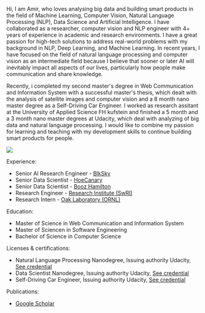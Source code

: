 
Hi, I am Amir, who loves analysing big data and building smart products in the field of Machine Learning, Computer Vision, Natural Language Processing (NLP), Data Science and Artificial Intelligence.  I have collaborated as a researcher, computer vision and NLP engineer with 4+ years of experience in academic and research environments. I have a great passion for high-tech solutions to address real-world problems with my background in NLP, Deep Learning, and Machine Learning. In recent years, I have focused on the field of natural language processing and computer vision as an intermediate field because I believe that sooner or later AI will inevitably impact all aspects of our lives, particularly how people make communication and share knowledge.




Recently, i completed my second master's degree in Web Communication and Information System with a successful master's thesis, which dealt with the analysis of satellite images and computer vision and a 8 month nano master degree as a Self-Driving Car Engineer. I worked as research assitant at the University of Applied Science FH kufstein and finished a 5 month and a 3 month nano master degrees at Udacity, which deal with analyzing of big data and natural language processing. I would like to combine my passion for learning and teaching with my development skills to continue building smart products for people.

<img src="https://github-readme-stats.vercel.app/api?username=A2Amir&&show_icons=true&theme=radical&bg_color=30,0d0d0d,191919&title_color=fff&text_color=fff&icon_color=79ff97">

Experience:

* Senior AI Research Engineer - [BlkSky](https:/y.com/)
* Senior Data Scientist - [HoeCanary](https://www..com/)
* Senior Data Scientist - [Booz  Hamilton](https://www..com/)
* Research Engineer - [ Research Institute (SwRI)](https://www..org/)
* Research Intern - [Oak   Laboratory (ORNL)](https://www..gov/)

Education:
* Master of Science in Web Communication and Information System
* Master of Sciencen in Software Engineering
* Bachelor of Science in Computer Science

Licenses & certifications:

* Natural Language Processing Nanodegree, Issuing authority Udacity, [See credential](https://confirm.udacity.com/YJJZXUKL)
* Data Scientist Nanodegree, Issuing authority Udacity, [See credential](https://confirm.udacity.com/XUDDDHDL)
* Self-Driving Car Engineer, Issuing authority Udacity, [See credential](https://graduation.udacity.com/confirm/DDS6DNSM) 

Publications:
* [Google Scholar](https://scholar.google.com/citations?user=Xw0xO3UAAAAJ&hl=en&oi=ao)
